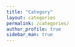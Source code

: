 ```yaml
---
title: "Category"
layout: categories
permalink: /categories/
author_profile: true
sidebar_man: true
---
```

